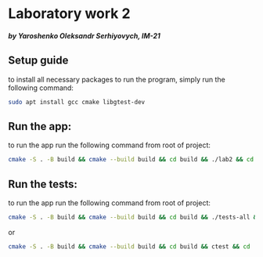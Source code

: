 # Laboratory work 2
##### by Yaroshenko Oleksandr Serhiyovych, IM-21
## Setup guide
to install all necessary packages to run the program, simply run the following command: 
```bash
sudo apt install gcc cmake libgtest-dev
```
## Run the app:
to run the app run the following command from root of project: 
```bash
cmake -S . -B build && cmake --build build && cd build && ./lab2 && cd ..
```
## Run the tests:
to run the app run the following command from root of project:

```bash
cmake -S . -B build && cmake --build build && cd build && ./tests-all && cd ..
```
or
```bash
cmake -S . -B build && cmake --build build && cd build && ctest && cd ..
```

